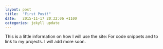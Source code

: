 ```yaml
---
layout: post
title:  "First Post!"
date:   2015-11-17 20:32:06 +1100
categories: jekyll update
---
```


This is a little information on how I will use the site: 
For code snippets and to link to my projects. I will add more soon.


